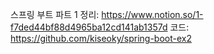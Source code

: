 스프링 부트 파트 1
정리: https://www.notion.so/1-f7ded44bf88d4965ba12cd141ab1357d
코드: https://github.com/kiseoky/spring-boot-ex2
